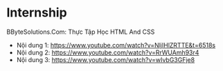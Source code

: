 # Internship
BByteSolutions.Com: Thực Tập
Học HTML And CSS

- Nội dung 1: https://www.youtube.com/watch?v=NljIHlZRTTE&t=6518s
- Nội dung 2: https://www.youtube.com/watch?v=RrWUAmh93r4
- Nội dung 3: https://www.youtube.com/watch?v=wIvbG3GFje8
